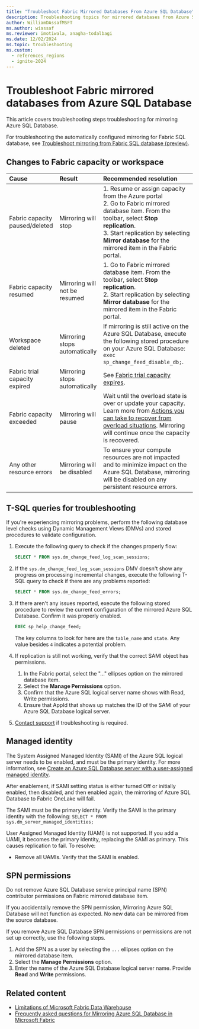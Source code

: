 ```yaml
---
title: "Troubleshoot Fabric Mirrored Databases From Azure SQL Database"
description: Troubleshooting topics for mirrored databases from Azure SQL Database in Microsoft Fabric.
author: WilliamDAssafMSFT
ms.author: wiassaf
ms.reviewer: imotiwala, anagha-todalbagi
ms.date: 12/02/2024
ms.topic: troubleshooting
ms.custom:
  - references_regions
  - ignite-2024
---
```

# Troubleshoot Fabric mirrored databases from Azure SQL Database

This article covers troubleshooting steps troubleshooting for mirroring Azure SQL Database.

For troubleshooting the automatically configured mirroring for Fabric SQL database, see [Troubleshoot mirroring from Fabric SQL database (preview)](../sql/mirroring-troubleshooting.md).

## Changes to Fabric capacity or workspace

| Cause    | Result | Recommended resolution     |
|:--|:--|:--|
| Fabric capacity paused/deleted | Mirroring will stop | 1. Resume or assign capacity from the Azure portal <br> 2. Go to Fabric mirrored database item. From the toolbar, select **Stop replication**.<br> 3. Start replication by selecting **Mirror database** for the mirrored item in the Fabric portal. |
| Fabric capacity resumed | Mirroring will not be resumed | 1. Go to Fabric mirrored database item. From the toolbar, select **Stop replication**. <br> 2. Start replication by selecting **Mirror database** for the mirrored item in the Fabric portal. |
| Workspace deleted | Mirroring stops automatically | If mirroring is still active on the Azure SQL Database, execute the following stored procedure on your Azure SQL Database: `exec sp_change_feed_disable_db;`. |
| Fabric trial capacity expired |  Mirroring stops automatically | See [Fabric trial capacity expires](../../get-started/fabric-trial.md#the-trial-expires). |
| Fabric capacity exceeded | Mirroring will pause | Wait until the overload state is over or update your capacity. Learn more from [Actions you can take to recover from overload situations](../../enterprise/throttling.md#actions-you-can-take-to-recover-from-overload-situations). Mirroring will continue once the capacity is recovered. |
| Any other resource errors | Mirroring will be disabled | To ensure your compute resources are not impacted and to minimize impact on the Azure SQL Database, mirroring will be disabled on any persistent resource errors. |

## T-SQL queries for troubleshooting

If you're experiencing mirroring problems, perform the following database level checks using Dynamic Management Views (DMVs) and stored procedures to validate configuration.

1. Execute the following query to check if the changes properly flow:

    ```sql
    SELECT * FROM sys.dm_change_feed_log_scan_sessions;
    ```

1. If the `sys.dm_change_feed_log_scan_sessions` DMV doesn't show any progress on processing incremental changes, execute the following T-SQL query to check if there are any problems reported:

    ```sql
    SELECT * FROM sys.dm_change_feed_errors;
    ```

1. If there aren't any issues reported, execute the following stored procedure to review the current configuration of the mirrored Azure SQL Database. Confirm it was properly enabled.

    ```sql
    EXEC sp_help_change_feed;
    ```

    The key columns to look for here are the `table_name` and `state`. Any value besides `4` indicates a potential problem.

1. If replication is still not working, verify that the correct SAMI object has permissions.
    1. In the Fabric portal, select the "..." ellipses option on the mirrored database item.
    1. Select the **Manage Permissions** option.
    1. Confirm that the Azure SQL logical server name shows with Read, Write permissions.
    1. Ensure that AppId that shows up matches the ID of the SAMI of your Azure SQL Database logical server.

1. [Contact support](/power-bi/support/service-support-options) if troubleshooting is required.

## Managed identity

The System Assigned Managed Identity (SAMI) of the Azure SQL logical server needs to be enabled, and must be the primary identity. For more information, see [Create an Azure SQL Database server with a user-assigned managed identity](/azure/azure-sql/database/authentication-azure-ad-user-assigned-managed-identity-create-server?view=azuresql-db&preserve-view=true&tabs=azure-portal).

After enablement, if SAMI setting status is either turned Off or initially enabled, then disabled, and then enabled again, the mirroring of Azure SQL Database to Fabric OneLake will fail.

The SAMI must be the primary identity. Verify the SAMI is the primary identity with the following: `SELECT * FROM sys.dm_server_managed_identities;`

User Assigned Managed Identity (UAMI) is not supported. If you add a UAMI, it becomes the primary identity, replacing the SAMI as primary. This causes replication to fail. To resolve:
- Remove all UAMIs. Verify that the SAMI is enabled.
<!-- - Use the [REST API to change the SAMI to be the primary identity](/azure/azure-sql/database/authentication-azure-ad-user-assigned-managed-identity-create-server?view=azuresql-db&preserve-view=true&tabs=rest-api). -->

## SPN permissions

Do not remove Azure SQL Database service principal name (SPN) contributor permissions on Fabric mirrored database item.

If you accidentally remove the SPN permission, Mirroring Azure SQL Database will not function as expected. No new data can be mirrored from the source database.

If you remove Azure SQL Database SPN permissions or permissions are not set up correctly, use the following steps.

1. Add the SPN as a user by selecting the `...` ellipses option on the mirrored database item.
1. Select the **Manage Permissions** option.
1. Enter the name of the Azure SQL Database logical server name. Provide **Read** and **Write** permissions.

## Related content

- [Limitations of Microsoft Fabric Data Warehouse](../../data-warehouse/limitations.md)
- [Frequently asked questions for Mirroring Azure SQL Database in Microsoft Fabric](azure-sql-database-mirroring-faq.yml)
